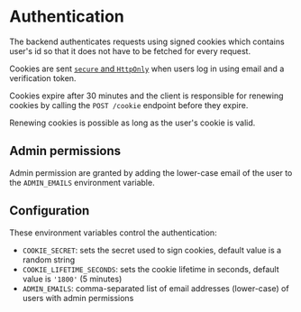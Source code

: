 # Authentication

The backend authenticates requests using signed cookies which contains user's id
so that it does not have to be fetched for every request.

Cookies are sent
[`secure` and `HttpOnly`](https://developer.mozilla.org/en-US/docs/Web/HTTP/Cookies#restrict_access_to_cookies)
when users log in using email and a verification token.

Cookies expire after 30 minutes and the client is responsible for renewing
cookies by calling the `POST /cookie` endpoint before they expire.

Renewing cookies is possible as long as the user's cookie is valid.

## Admin permissions

Admin permission are granted by adding the lower-case email of the user to the
`ADMIN_EMAILS` environment variable.

## Configuration

These environment variables control the authentication:

- `COOKIE_SECRET`: sets the secret used to sign cookies, default value is a
  random string
- `COOKIE_LIFETIME_SECONDS`: sets the cookie lifetime in seconds, default value
  is `'1800'` (5 minutes)
- `ADMIN_EMAILS`: comma-separated list of email addresses (lower-case) of users
  with admin permissions
